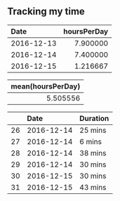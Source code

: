 Tracking my time
----------------


|Date       | hoursPerDay|
|:----------|-----------:|
|2016-12-13 |    7.900000|
|2016-12-14 |    7.400000|
|2016-12-15 |    1.216667|



| mean(hoursPerDay)|
|-----------------:|
|          5.505556|



|   |Date       |Duration |
|:--|:----------|:--------|
|26 |2016-12-14 |25 mins  |
|27 |2016-12-14 |6 mins   |
|28 |2016-12-14 |38 mins  |
|29 |2016-12-14 |30 mins  |
|30 |2016-12-15 |30 mins  |
|31 |2016-12-15 |43 mins  |
